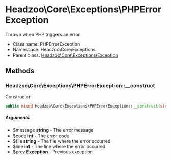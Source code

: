 Headzoo\Core\Exceptions\PHPErrorException
===============

Thrown when PHP triggers an error.




* Class name: PHPErrorException
* Namespace: Headzoo\Core\Exceptions
* Parent class: [Headzoo\Core\Exceptions\Exception](Headzoo-Core-Exceptions-Exception.md)







Methods
-------


### Headzoo\Core\Exceptions\PHPErrorException::__construct
Constructor


```php
public mixed Headzoo\Core\Exceptions\PHPErrorException::__construct(string $message, int $code, string $file, int $line, Exception $prev)
```


##### Arguments

* $message **string** - The error message
* $code **int** - The error code
* $file **string** - The file where the error occurred
* $line **int** - The line where the error occurred
* $prev **Exception** - Previous exception


